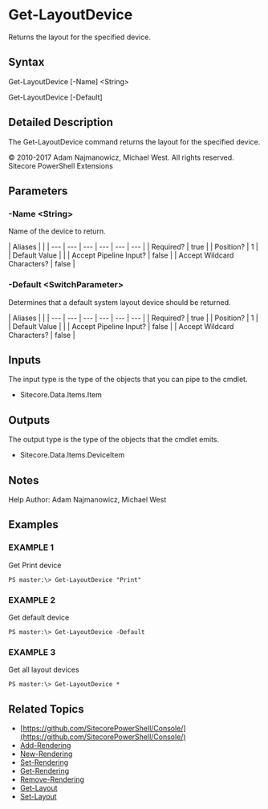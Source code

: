 # Get-LayoutDevice

Returns the layout for the specified device.

## Syntax

Get-LayoutDevice \[-Name\] &lt;String&gt;

Get-LayoutDevice \[-Default\]

## Detailed Description

The Get-LayoutDevice command returns the layout for the specified device.

© 2010-2017 Adam Najmanowicz, Michael West. All rights reserved. Sitecore PowerShell Extensions

## Parameters

### -Name  &lt;String&gt;

Name of the device to return.

| Aliases |  |
| --- | --- | --- | --- | --- | --- |
| Required? | true |
| Position? | 1 |
| Default Value |  |
| Accept Pipeline Input? | false |
| Accept Wildcard Characters? | false |

### -Default  &lt;SwitchParameter&gt;

Determines that a default system layout device should be returned.

| Aliases |  |
| --- | --- | --- | --- | --- | --- |
| Required? | true |
| Position? | 1 |
| Default Value |  |
| Accept Pipeline Input? | false |
| Accept Wildcard Characters? | false |

## Inputs

The input type is the type of the objects that you can pipe to the cmdlet.

* Sitecore.Data.Items.Item 

## Outputs

The output type is the type of the objects that the cmdlet emits.

* Sitecore.Data.Items.DeviceItem 

## Notes

Help Author: Adam Najmanowicz, Michael West

## Examples

### EXAMPLE 1

Get Print device

```text
PS master:\> Get-LayoutDevice "Print"
```

### EXAMPLE 2

Get default device

```text
PS master:\> Get-LayoutDevice -Default
```

### EXAMPLE 3

Get all layout devices

```text
PS master:\> Get-LayoutDevice *
```

## Related Topics

* [https://github.com/SitecorePowerShell/Console/](https://github.com/SitecorePowerShell/Console/) 
* [Add-Rendering](add-rendering.md)
* [New-Rendering](new-rendering.md)
* [Set-Rendering](set-rendering.md)
* [Get-Rendering](get-rendering.md)
* [Remove-Rendering](remove-rendering.md)
* [Get-Layout](get-layout.md)
* [Set-Layout](set-layout.md)


